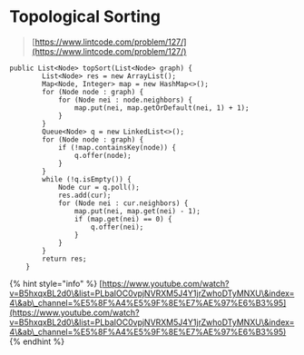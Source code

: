 # Topological Sorting

> [https://www.lintcode.com/problem/127/](https://www.lintcode.com/problem/127/)

```
public List<Node> topSort(List<Node> graph) {
        List<Node> res = new ArrayList();
        Map<Node, Integer> map = new HashMap<>();
        for (Node node : graph) {
            for (Node nei : node.neighbors) {
                map.put(nei, map.getOrDefault(nei, 1) + 1);
            }
        }
        Queue<Node> q = new LinkedList<>();
        for (Node node : graph) {
            if (!map.containsKey(node)) {
                q.offer(node);
            }
        }
        while (!q.isEmpty()) {
            Node cur = q.poll();
            res.add(cur);
            for (Node nei : cur.neighbors) {
                map.put(nei, map.get(nei) - 1);
                if (map.get(nei) == 0) {
                    q.offer(nei);
                }
            }
        }
        return res;
    }
```

{% hint style="info" %}
[https://www.youtube.com/watch?v=B5hxqxBL2d0\&list=PLbaIOC0vpjNVRXM5J4Y1jrZwhoDTyMNXU\&index=4\&ab\_channel=%E5%8F%A4%E5%9F%8E%E7%AE%97%E6%B3%95](https://www.youtube.com/watch?v=B5hxqxBL2d0\&list=PLbaIOC0vpjNVRXM5J4Y1jrZwhoDTyMNXU\&index=4\&ab\_channel=%E5%8F%A4%E5%9F%8E%E7%AE%97%E6%B3%95)
{% endhint %}
